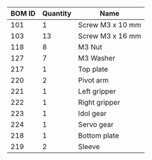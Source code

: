 | BOM ID | Quantity | Name | 
| --- | --- | --- | 
| 101 | 1 | Screw M3 x 10 mm |
| 103 | 13 | Screw M3 x 16 mm | 
| 118 | 8 | M3 Nut | 
| 127 | 7 | M3 Washer | 
| 217 | 1 | Top plate | 
| 220 | 2 | Pivot arm |
| 221 | 1 | Left gripper | 
| 222 | 1 | Right gripper | 
| 223 | 1 | Idol gear | 
| 224 | 1 | Servo gear |
| 218 | 1 | Bottom plate | 
| 219 | 2 | Sleeve | 


[^1]: I modifight this version to fit wit the motor 


